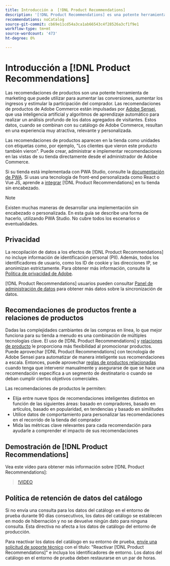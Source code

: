 ```yaml
---
title: Introducción a  [!DNL Product Recommendations]
description: '[!DNL Product Recommendations] es una potente herramienta de marketing que puede usar para aumentar las conversiones, aumentar los ingresos y estimular la participación del comprador.'
recommendations: noCatalog
source-git-commit: cb69e11cd54a3ca1ab66543c4f28526a3cf1f9e1
workflow-type: tm+mt
source-wordcount: '473'
ht-degree: 0%

---
```


# Introducción a [!DNL Product Recommendations]

Las recomendaciones de productos son una potente herramienta de marketing que puede utilizar para aumentar las conversiones, aumentar los ingresos y estimular la participación del comprador. Las recomendaciones de productos de Adobe Commerce están impulsadas por [Adobe Sensei](https://www.adobe.com/sensei.html), que usa inteligencia artificial y algoritmos de aprendizaje automático para realizar un análisis profundo de los datos agregados de visitantes. Estos datos, cuando se combinan con su catálogo de Adobe Commerce, resultan en una experiencia muy atractiva, relevante y personalizada.

Las recomendaciones de productos aparecen en la tienda como unidades con etiquetas como, por ejemplo, &quot;Los clientes que vieron este producto también vieron&quot;. Puede crear, administrar e implementar recomendaciones en las vistas de su tienda directamente desde el administrador de Adobe Commerce.

Si su tienda está implementada con PWA Studio, consulte la [documentación de PWA](https://developer.adobe.com/commerce/pwa-studio/integrations/product-recommendations/). Si usas una tecnología de front-end personalizada como React o Vue JS, aprende a [integrar](headless.md) [!DNL Product Recommendations] en tu tienda sin encabezado.

>[!NOTE]
>
>Existen muchas maneras de desarrollar una implementación sin encabezado o personalizada. En esta guía se describe una forma de hacerlo, utilizando PWA Studio. No cubre todos los escenarios o eventualidades.

## Privacidad

La recopilación de datos a los efectos de [!DNL Product Recommendations] no incluye información de identificación personal (PII). Además, todos los identificadores de usuario, como los ID de cookie y las direcciones IP, se anonimizan estrictamente. Para obtener más información, consulte la [Política de privacidad de Adobe](https://www.adobe.com/privacy/policy.html).

[!DNL Product Recommendations] usuarios pueden consultar [Panel de administración de datos](https://experienceleague.adobe.com/docs/commerce-admin/systems/data-transfer/data-dashboard.html?lang=es) para obtener más datos sobre la sincronización de datos.

## Recomendaciones de productos frente a relaciones de productos

Dadas las complejidades cambiantes de las compras en línea, lo que mejor funciona para su tienda a menudo es una combinación de múltiples tecnologías clave. El uso de [!DNL Product Recommendations] y [relaciones de producto](https://experienceleague.adobe.com/docs/commerce-admin/marketing/promotions/product-relationships/product-relationships.html?lang=es) le proporciona más flexibilidad al promocionar productos. Puede aprovechar [!DNL Product Recommendations] con tecnología de Adobe Sensei para automatizar de manera inteligente sus recomendaciones a escala. Entonces, puede aprovechar [reglas de productos relacionadas](https://experienceleague.adobe.com/docs/commerce-admin/marketing/promotions/product-relationships/product-related-rules.html?lang=es) cuando tenga que intervenir manualmente y asegurarse de que se hace una recomendación específica a un segmento de destinatario o cuando se deban cumplir ciertos objetivos comerciales.

Las recomendaciones de productos le permiten:

- Elija entre nueve tipos de recomendaciones inteligentes distintos en función de las siguientes áreas: basado en compradores, basado en artículos, basado en popularidad, en tendencias y basado en similitudes
- Utilice datos de comportamiento para personalizar las recomendaciones en el recorrido de la tienda del comprador
- Mida las métricas clave relevantes para cada recomendación para ayudarle a comprender el impacto de sus recomendaciones

## Demostración de [!DNL Product Recommendations]

Vea este vídeo para obtener más información sobre [!DNL Product Recommendations]:

>[!VIDEO](https://video.tv.adobe.com/v/343991?quality=12)

## Política de retención de datos del catálogo

Si no envía una consulta para los datos del catálogo en el entorno de prueba durante 90 días consecutivos, los datos del catálogo se establecen en modo de hibernación y no se devuelve ningún dato para ninguna consulta. Esta directiva no afecta a los datos de catálogo del entorno de producción.

Para reactivar los datos del catálogo en su entorno de prueba, [envíe una solicitud de soporte técnico](https://experienceleague.adobe.com/es/docs/commerce-knowledge-base/kb/help-center-guide/magento-help-center-user-guide#experience-league-start-page) con el título: &quot;Reactivar [!DNL Product Recommendations]&quot; e incluya los identificadores de entorno. Los datos del catálogo en el entorno de prueba deben restaurarse en un par de horas.
